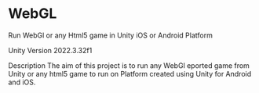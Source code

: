 # WebGL
Run WebGl or any Html5 game in Unity iOS or Android Platform

Unity Version
2022.3.32f1

Description
The aim of this project is to run any WebGl eported game from Unity or any html5 game to run on Platform created using Unity for Android and iOS.
